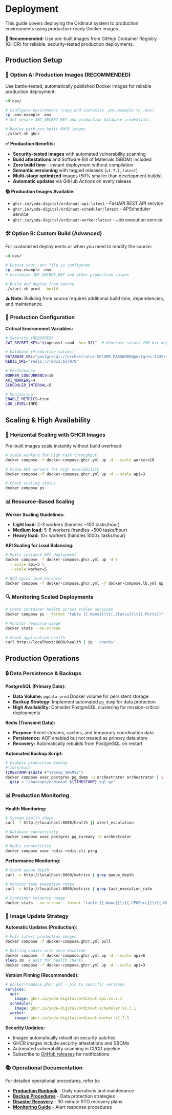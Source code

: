 # Deployment

This guide covers deploying the Ordinaut system to production environments using production-ready Docker images.

**🚀 Recommended:** Use pre-built images from GitHub Container Registry (GHCR) for reliable, security-tested production deployments.

## Production Setup

### 🚀 **Option A: Production Images (RECOMMENDED)**

Use battle-tested, automatically published Docker images for reliable production deployment:

```bash
cd ops/

# Configure environment (copy and customize .env.example to .env)
cp .env.example .env
# Set secure JWT_SECRET_KEY and production database credentials

# Deploy with pre-built GHCR images
./start.sh ghcr
```

**✅ Production Benefits:**
- **Security-tested images** with automated vulnerability scanning
- **Build attestations** and Software Bill of Materials (SBOM) included
- **Zero build time** - instant deployment without compilation
- **Semantic versioning** with tagged releases (`v1.7.1`, `latest`)
- **Multi-stage optimized** images (50% smaller than development builds)
- **Automatic updates** via GitHub Actions on every release

**📚 Production Images Available:**
- `ghcr.io/yoda-digital/ordinaut-api:latest` - FastAPI REST API service
- `ghcr.io/yoda-digital/ordinaut-scheduler:latest` - APScheduler service  
- `ghcr.io/yoda-digital/ordinaut-worker:latest` - Job execution service

### 🛠️ **Option B: Custom Build (Advanced)**

For customized deployments or when you need to modify the source:

```bash
cd ops/

# Ensure your .env file is configured
cp .env.example .env
# Customize JWT_SECRET_KEY and other production values

# Build and deploy from source
./start.sh prod --build
```

**⚠️ Note:** Building from source requires additional build time, dependencies, and maintenance.

### 🚀 **Production Configuration**

**Critical Environment Variables:**
```bash
# Security (REQUIRED)
JWT_SECRET_KEY="$(openssl rand -hex 32)"  # Generate secure 256-bit key

# Database (Production values)
DATABASE_URL="postgresql://orchestrator:SECURE_PASSWORD@postgres:5432/orchestrator"
REDIS_URL="redis://redis:6379/0"

# Performance
WORKER_CONCURRENCY=10
API_WORKERS=4
SCHEDULER_INTERVAL=5

# Monitoring
ENABLE_METRICS=true
LOG_LEVEL=INFO
```

## Scaling & High Availability

### 🚀 **Horizontal Scaling with GHCR Images**

Pre-built images scale instantly without build overhead:

```bash
# Scale workers for high task throughput
docker compose -f docker-compose.ghcr.yml up -d --scale worker=10

# Scale API servers for high availability
docker compose -f docker-compose.ghcr.yml up -d --scale api=3

# Check scaling status
docker compose ps
```

### 📊 **Resource-Based Scaling**

**Worker Scaling Guidelines:**
- **Light load:** 2-3 workers (handles ~100 tasks/hour)
- **Medium load:** 5-8 workers (handles ~500 tasks/hour)
- **Heavy load:** 10+ workers (handles 1000+ tasks/hour)

**API Scaling for Load Balancing:**
```bash
# Multi-instance API deployment
docker compose -f docker-compose.ghcr.yml up -d \
  --scale api=3 \
  --scale worker=5

# Add nginx load balancer
docker compose -f docker-compose.ghcr.yml -f docker-compose.lb.yml up -d
```

### 🔍 **Monitoring Scaled Deployments**

```bash
# Check container health across scaled services
docker compose ps --format "table {{.Name}}\t{{.Status}}\t{{.Ports}}"

# Monitor resource usage
docker stats --no-stream

# Check application health
curl http://localhost:8080/health | jq '.checks'
```

## Production Operations

### 🔒 **Data Persistence & Backups**

**PostgreSQL (Primary Data):**
- **Data Volume:** `pgdata-prod` Docker volume for persistent storage
- **Backup Strategy:** Implement automated `pg_dump` for data protection
- **High Availability:** Consider PostgreSQL clustering for mission-critical deployments

**Redis (Transient Data):**
- **Purpose:** Event streams, caches, and temporary coordination data
- **Persistence:** AOF enabled but not treated as primary data store
- **Recovery:** Automatically rebuilds from PostgreSQL on restart

**Automated Backup Script:**
```bash
# Example production backup
#!/bin/bash
TIMESTAMP=$(date +"%Y%m%d_%H%M%S")
docker compose exec postgres pg_dump -U orchestrator orchestrator | \
  gzip > "/backups/ordinaut_${TIMESTAMP}.sql.gz"
```

### 📊 **Production Monitoring**

**Health Monitoring:**
```bash
# System health check
curl -f http://localhost:8080/health || alert_escalation

# Database connectivity
docker compose exec postgres pg_isready -U orchestrator

# Redis connectivity
docker compose exec redis redis-cli ping
```

**Performance Monitoring:**
```bash
# Check queue depth
curl -s http://localhost:8080/metrics | grep queue_depth

# Monitor task execution rates
curl -s http://localhost:8080/metrics | grep task_execution_rate

# Container resource usage
docker stats --no-stream --format "table {{.Name}}\t{{.CPUPerc}}\t{{.MemUsage}}"
```

### 🚀 **Image Update Strategy**

**Automatic Updates (Production):**
```bash
# Pull latest production images
docker compose -f docker-compose.ghcr.yml pull

# Rolling update with zero downtime
docker compose -f docker-compose.ghcr.yml up -d --scale api=6
sleep 30  # Wait for health checks
docker compose -f docker-compose.ghcr.yml up -d --scale api=3
```

**Version Pinning (Recommended):**
```yaml
# docker-compose.ghcr.yml - pin to specific versions
services:
  api:
    image: ghcr.io/yoda-digital/ordinaut-api:v1.7.1
  scheduler:
    image: ghcr.io/yoda-digital/ordinaut-scheduler:v1.7.1
  worker:
    image: ghcr.io/yoda-digital/ordinaut-worker:v1.7.1
```

**Security Updates:**
- Images automatically rebuilt on security patches
- GHCR images include security attestations and SBOMs
- Automated vulnerability scanning in CI/CD pipeline
- Subscribe to [GitHub releases](https://github.com/yoda-digital/ordinaut/releases) for notifications

### 📚 **Operational Documentation**

For detailed operational procedures, refer to:
- **[Production Runbook](../ops/PRODUCTION_RUNBOOK.md)** - Daily operations and maintenance
- **[Backup Procedures](../ops/BACKUP_PROCEDURES.md)** - Data protection strategies  
- **[Disaster Recovery](../ops/DISASTER_RECOVERY.md)** - 30-minute RTO recovery plans
- **[Monitoring Guide](../ops/MONITORING_PLAYBOOK.md)** - Alert response procedures
